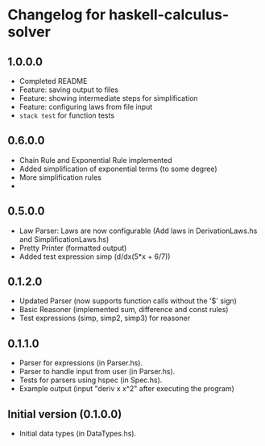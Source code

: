 # Changelog for haskell-calculus-solver
## 1.0.0.0
- Completed README
- Feature: saving output to files
- Feature: showing intermediate steps for simplification
- Feature: configuring laws from file input
- `stack test` for function tests


## 0.6.0.0
- Chain Rule and Exponential Rule implemented
- Added simplification of exponential terms (to some degree)
- More simplification rules
- 
## 0.5.0.0

- Law Parser: Laws are now configurable (Add laws in DerivationLaws.hs and SimplificationLaws.hs)
- Pretty Printer (formatted output)
- Added test expression simp (d/dx(5*x + 6/7))

## 0.1.2.0

- Updated Parser (now supports function calls without the '$' sign)
- Basic Reasoner (implemented sum, difference and const rules)
- Test expressions (simp, simp2, simp3) for reasoner

## 0.1.1.0

- Parser for expressions (in Parser.hs).
- Parser to handle input from user (in Parser.hs).
- Tests for parsers using hspec (in Spec.hs).
- Example output (input "deriv x x^2" after executing the program)

## Initial version (0.1.0.0)

- Initial data types (in DataTypes.hs).
